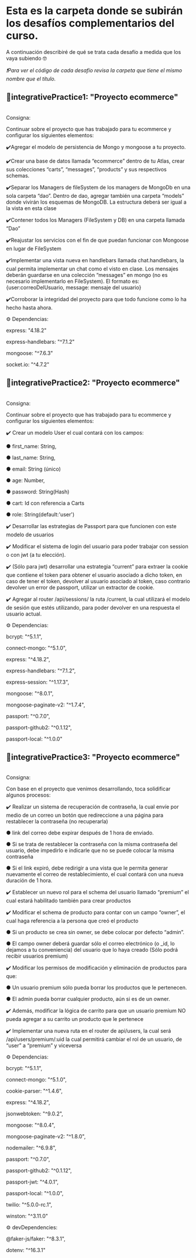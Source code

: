 # Esta es la carpeta donde se subirán los desafíos complementarios del curso.
<p>
A continuación describiré de qué se trata cada desafío a medida que los vaya subiendo 🤓
</p>

_❗Para ver el código de cada desafío revisa la carpeta que tiene el mismo nombre que el título._

## 📌integrativePractice1: "Proyecto ecommerce"

<br>Consigna:</br>
<p>Continuar sobre el proyecto que has trabajado para tu ecommerce y configurar los siguientes elementos:</p>

<p>✔️Agregar el modelo de persistencia de Mongo y mongoose a tu proyecto.</p>

<p>✔️Crear una base de datos llamada “ecommerce” dentro de tu Atlas, crear sus colecciones “carts”, “messages”, “products” y sus respectivos schemas.</p>

<p>✔️Separar los Managers de fileSystem de los managers de MongoDb en una sola carpeta “dao”. Dentro de dao, agregar también una carpeta “models” donde vivirán los esquemas de MongoDB. La estructura deberá ser igual a la vista en esta clase</p>
    
<p>✔️Contener todos los Managers (FileSystem y DB) en una carpeta llamada “Dao”</p>

<p>✔️Reajustar los servicios con el fin de que puedan funcionar con Mongoose en lugar de FileSystem</p>

<p>✔️Implementar una vista nueva en handlebars llamada chat.handlebars, la cual permita implementar un chat como el visto en clase. Los mensajes deberán guardarse en una colección “messages” en mongo (no es necesario implementarlo en FileSystem). El formato es: {user:correoDelUsuario, message: mensaje del usuario}</p>

<p>✔️Corroborar la integridad del proyecto para que todo funcione como lo ha hecho hasta ahora.
</p>

<p>⚙️ Dependencias:</p>
    <p>express: "4.18.2"</p>
    <p>express-handlebars: "^7.1.2"</p>
    <p>mongoose: "^7.6.3"</p>
    <p>socket.io: "^4.7.2"

</p>

## 📌integrativePractice2: "Proyecto ecommerce"

<br>Consigna:</br>
<p>Continuar sobre el proyecto que has trabajado para tu ecommerce y configurar los siguientes elementos:</p>

<p>✔️ Crear un modelo User el cual contará con los campos:</p>
    <p>● first_name: String,</p>
    <p>● last_name: String,</p>
    <p>● email: String (único)</p>
    <p>● age: Number,</p>
    <p>● password: String(Hash)</p>
    <p>● cart: Id con referencia a Carts</p>
    <p>● role: String(default:'user')</p>

<p>✔️ Desarrollar las estrategias de Passport para que funcionen con este modelo de usuarios</p>
<p>✔️ Modificar el sistema de login del usuario para poder trabajar con session o con jwt (a tu elección).</p>
<p>✔️ (Sólo para jwt) desarrollar una estrategia “current” para extraer la cookie que contiene el token para obtener el usuario asociado a dicho token, en caso de tener el token, devolver al usuario asociado al token, caso contrario devolver un error de passport, utilizar un extractor de cookie.</p>
<p>✔️ Agregar al router /api/sessions/ la ruta /current, la cual utilizará el modelo de sesión que estés utilizando, para poder devolver en una respuesta el usuario actual.
</p>

<p>⚙️ Dependencias:</p>
    <p>bcrypt: "^5.1.1",</p>
    <p>connect-mongo: "^5.1.0",</p>
    <p>express: "^4.18.2",</p>
    <p>express-handlebars: "^7.1.2",</p>
    <p>express-session: "^1.17.3",</p>
    <p>mongoose: "^8.0.1",</p>
    <p>mongoose-paginate-v2: "^1.7.4",</p>
    <p>passport: "^0.7.0",</p>
    <p>passport-github2: "^0.1.12",</p>
    <p>passport-local: "^1.0.0"
    
</p>

## 📌integrativePractice3: "Proyecto ecommerce"

<br>Consigna:</br>
<p>Con base en el proyecto que venimos desarrollando, toca solidificar algunos procesos:</p>

<p>✔️ Realizar un sistema de recuperación de contraseña, la cual envíe por medio de un correo un botón que redireccione a una página para restablecer la contraseña (no recuperarla)</p>
    <p>● link del correo debe expirar después de 1 hora de enviado.</p>
    <p>● Si se trata de restablecer la contraseña con la misma contraseña del usuario, debe impedirlo e indicarle que no se puede colocar la misma contraseña</p>
    <p>● Si el link expiró, debe redirigir a una vista que le permita generar nuevamente el correo de restablecimiento, el cual contará con una nueva duración de 1 hora.</p>
<p>✔️ Establecer un nuevo rol para el schema del usuario llamado “premium” el cual estará habilitado también para crear productos</p>
<p>✔️ Modificar el schema de producto para contar con un campo “owner”, el cual haga referencia a la persona que creó el producto</p>
    <p>● Si un producto se crea sin owner, se debe colocar por defecto “admin”.</p>
    <p>● El campo owner deberá guardar sólo el correo electrónico (o _id, lo dejamos a tu conveniencia) del usuario que lo haya creado (Sólo podrá recibir usuarios premium)</p>
<p>✔️ Modificar los permisos de modificación y eliminación de productos para que:</p>
    <p>● Un usuario premium sólo pueda borrar los productos que le pertenecen.</p>
    <p>● El admin pueda borrar cualquier producto, aún si es de un owner.</p>
<p>✔️ Además, modificar la lógica de carrito para que un usuario premium NO pueda agregar a su carrito un producto que le pertenece</p>
<p>✔️ Implementar una nueva ruta en el router de api/users, la cual será /api/users/premium/:uid  la cual permitirá cambiar el rol de un usuario, de “user” a “premium” y viceversa</p>

<p>⚙️ Dependencias:</p>
    <p>bcrypt: "^5.1.1",</p>
    <p>connect-mongo: "^5.1.0",</p>
    <p>cookie-parser: "^1.4.6",</p>
    <p>express: "^4.18.2",</p>
    <p>jsonwebtoken: "^9.0.2",</p>
    <p>mongoose: "^8.0.4",</p>
    <p>mongoose-paginate-v2: "^1.8.0",</p>
    <p>nodemailer: "^6.9.8",</p>
    <p>passport: "^0.7.0",</p>
    <p>passport-github2: "^0.1.12",</p>
    <p>passport-jwt: "^4.0.1",</p>
    <p>passport-local: "^1.0.0",</p>
    <p>twilio: "^5.0.0-rc.1",</p>
    <p>winston: "^3.11.0"
    
</p>
<p>⚙️ devDependencies:</p>
    <p>@faker-js/faker: "^8.3.1",</p>
    <p>dotenv: "^16.3.1"
    
</P>
